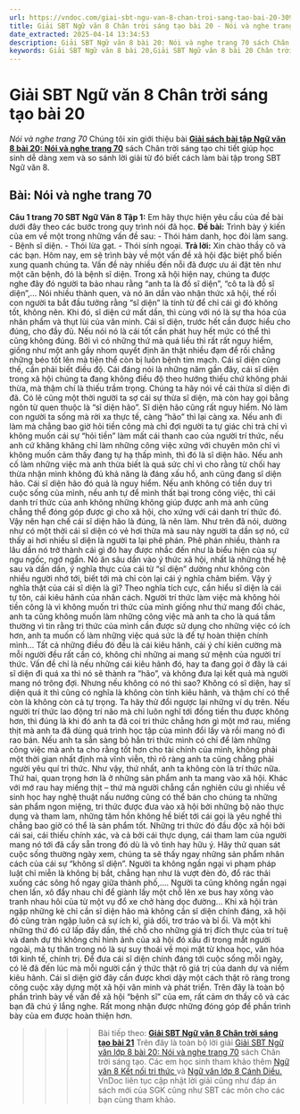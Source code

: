 ```yaml
---
url: https://vndoc.com/giai-sbt-ngu-van-8-chan-troi-sang-tao-bai-20-309455
title: Giải SBT Ngữ văn 8 Chân trời sáng tạo bài 20 - Nói và nghe trang 70 - VnDoc.com
date_extracted: 2025-04-14 13:34:53
description: Giải SBT Ngữ văn 8 bài 20: Nói và nghe trang 70 sách Chân trời sáng tạo có đáp án chi tiết cho các bạn cùng tham khảo.
keywords: Giải SBT Ngữ văn 8 bài 20,Giải SBT Ngữ văn 8 bài 20 Chân trời sáng tạo,Giải sách bài tập Ngữ văn CTST lớp 8,Ngữ văn lớp 8 Chân trời sáng tạo,giải bài tập ngữ văn lớp 8,bài Nói và nghe trang 70,giải SBT ngữ văn 8 CTST trang 70
---
```


# Giải SBT Ngữ văn 8 Chân trời sáng tạo bài 20
 _Nói và nghe trang 70_
Chúng tôi xin giới thiệu bài **[Giải sách bài tập Ngữ văn 8 bài 20: Nói và nghe trang 70](<https://vndoc.com/giai-sbt-ngu-van-8-chan-troi-sang-tao-bai-20-309455>)** sách Chân trời sáng tạo chi tiết giúp học sinh dễ dàng xem và so sánh lời giải từ đó biết cách làm bài tập trong SBT Ngữ văn 8.
## **Bài: Nói và nghe trang 70**
**Câu 1 trang 70 SBT Ngữ Văn 8 Tập 1:** Em hãy thực hiện yêu cầu của đề bài dưới đây theo các bước trong quy trình nói đã học.
**Đề bài:** Trình bày ý kiến của em về một trong những vấn đề sau:
\- Thói hám danh, học đòi làm sang.
\- Bệnh sĩ diện.
\- Thói lừa gạt.
\- Thói sính ngoại.
**Trả lời:**
Xin chào thầy cô và các bạn. Hôm nay, em sẽ trình bày về một vấn đề xã hội đặc biệt phổ biến xung quanh chúng ta. Vấn đề này nhiều đến nỗi đã được ưu ái đặt tên như một căn bệnh, đó là bệnh sĩ diện.
Trong xã hội hiện nay, chúng ta được nghe đây đó người ta bảo nhau rằng “anh ta là đồ sĩ diện”, “cô ta là đồ sĩ diện”,… Nói nhiều thành quen, và nó ăn dần vào nhận thức xã hội, thế rồi con người ta bắt đầu tưởng rằng “sĩ diện” là tính từ để chỉ cái gì đó không tốt, không nên. Khi đó, sĩ diện cứ mất dần, thì cùng với nó là sự tha hóa của nhân phẩm và thụt lùi của văn minh.
Cái sĩ diện, trước hết cần được hiểu cho đúng, cho đầy đủ. Nếu nói nó là cái tốt cần phát huy hết mức có thể thì cũng không đúng. Bởi vì có những thứ mà quá liều thì rất rất nguy hiểm, giống như một anh gầy nhom quyết định ăn thật nhiều đạm để rồi chẳng những béo tốt lên mà tiện thể còn bị luôn bệnh tim mạch. Cái sĩ diện cũng thế, cần phải biết điều độ. Cái đáng nói là những năm gần đây, cái sĩ diện trong xã hội chúng ta đang không điều độ theo hướng thiếu chứ không phải thừa, mà thậm chí là thiếu trầm trọng.
Chúng ta hãy nói về cái thừa sĩ diện đi đã. Có lẽ cũng một thời người ta sợ cái sự thừa sĩ diện, mà còn hay gọi bằng ngôn từ quen thuộc là “sĩ diện hão”. Sĩ diện hão cũng rất nguy hiểm. Nó làm con người ta sống mà rời xa thực tế, càng “hão” thì lại càng xa. Nếu anh đi làm mà chẳng bao giờ hỏi tiền công mà chỉ đợi người ta tự giác chi trả chỉ vì không muốn cái sự “hỏi tiền” làm mất cái thanh cao của người trí thức, nếu anh cứ khăng khăng chỉ làm những công việc xứng với chuyên môn chỉ vì không muốn cảm thấy đang tự hạ thấp mình, thì đó là sĩ diện hão. Nếu anh cố làm những việc mà anh thừa biết là quá sức chỉ vì cho rằng từ chối hay thừa nhận mình không đủ khả năng là đáng xấu hổ, anh cũng đang sĩ diện hão. Cái sĩ diện hão đó quả là nguy hiểm. Nếu anh không có tiền duy trì cuộc sống của mình, nếu anh tự để mình thất bại trong công việc, thì cái danh trí thức của anh không những không giúp được anh mà anh cũng chẳng thể đóng góp được gì cho xã hội, cho xứng với cái danh trí thức đó. Vậy nên hạn chế cái sĩ diện hão là đúng, là nên làm.
Như trên đã nói, dường như có một thời cái sĩ diện có vẻ hơi thừa mà sau này người ta dần sợ nó, cứ thấy ai hơi nhiều sĩ diện là người ta lại phê phán. Phê phán nhiều, thành ra lâu dần nó trở thành cái gì đó hay được nhắc đến như là biểu hiện của sự ngu ngốc, ngớ ngẩn. Nó ăn sâu dần vào ý thức xã hội, nhất là những thế hệ sau và dần dần, ý nghĩa thực của cái từ “sĩ diện” dường như không còn nhiều người nhớ tới, biết tới mà chỉ còn lại cái ý nghĩa châm biếm.
Vậy ý nghĩa thật của cái sĩ diện là gì?
Theo nghĩa tích cực, cần hiểu sĩ diện là cái tự tôn, cái kiêu hãnh của nhân cách. Người trí thức làm việc mà không hỏi tiền công là vì không muốn tri thức của mình giống như thứ mang đổi chác, anh ta cũng không muốn làm những công việc mà anh ta cho là quá tầm thường vì tin rằng tri thức của mình cần được sử dụng cho những việc có ích hơn, anh ta muốn cố làm những việc quá sức là để tự hoàn thiện chính mình… Tất cả những điều đó đều là cái kiêu hãnh, cái ý chí kiên cường mà mỗi người đều rất cần có, không chỉ những ai mang sứ mệnh của người trí thức. Vấn đề chỉ là nếu những cái kiêu hãnh đó, hay ta đang gọi ở đây là cái sĩ diện đi quá xa thì nó sẽ thành ra “hão”, và không đưa lại kết quả mà người mang nó trông đợi. Nhưng nếu không có nó thì sao?
Không có sĩ diện, hay sĩ diện quá ít thì cũng có nghĩa là không còn tính kiêu hãnh, và thậm chí có thể còn là không còn cả tự trọng.
Ta hãy thử đổi ngược lại những ví dụ trên. Nếu người trí thức lao động trí não mà chỉ luôn nghĩ tới đồng tiền thu được không hơn, thì đúng là khi đó anh ta đã coi tri thức chẳng hơn gì một mớ rau, miếng thịt mà anh ta đã dùng quá trình học tập của mình đổi lấy và rồi mang nó đi rao bán. Nếu anh ta sẵn sàng bỏ hẳn tri thức mình có chỉ để làm những công việc mà anh ta cho rằng tốt hơn cho tài chính của mình, không phải một thời gian nhất định mà vĩnh viễn, thì rõ ràng anh ta cũng chẳng phải người yêu quí tri thức. Như vậy, thứ nhất, anh ta không còn là trí thức nữa. Thứ hai, quan trọng hơn là ở những sản phẩm anh ta mang vào xã hội. Khác với mớ rau hay miếng thịt – thứ mà người chẳng cần nghiên cứu gì nhiều về sinh học hay nghệ thuật nấu nướng cũng có thể bán cho chúng ta những sản phẩm ngon miệng, tri thức được đưa vào xã hội bởi những bộ não thực dụng và tham lam, những tâm hồn không hề biết tới cái gọi là yêu nghề thì chẳng bao giờ có thể là sản phẩm tốt. Những tri thức đó đầu độc xã hội bởi cái sai, cái thiếu chính xác, và cả bởi cái thực dụng, cái tham lam của người mang nó tới đã cấy sẵn trong đó dù là vô tình hay hữu ý.
Hãy thử quan sát cuộc sống thường ngày xem, chúng ta sẽ thấy ngay những sản phẩm nhân cách của cái sự “không sĩ diện”. Người ta không ngần ngại vi phạm pháp luật chỉ miễn là không bị bắt, chẳng hạn như là vượt đèn đỏ, đổ rác thải xuống các sông hồ ngay giữa thành phố,…. Người ta cũng không ngần ngại chen lấn, xô đẩy nhau chỉ để giành lấy một chỗ lên xe bus hay xông vào tranh nhau hôi của từ một vụ đổ xe chở hàng dọc đường...
Khi xã hội tràn ngập những kẻ chỉ cần sĩ diện hão mà không cần sĩ diện chính đáng, xã hội đó cũng tràn ngập luôn cả sự ích kỉ, giả dối, trơ tráo và bỉ ổi. Và một khi những thứ đó cứ lấp đầy dần, thế chỗ cho những giá trị đích thực của trí tuệ và danh dự thì không chỉ hình ảnh của xã hội đó xấu đi trong mắt người ngoài, mà tự thân trong nó là sự suy thoái về mọi mặt từ khoa học, văn hóa tới kinh tế, chính trị.
Để đưa cái sĩ diện chính đáng tới cuộc sống mỗi ngày, có lẽ đã đến lúc mà mỗi người cần ý thức thật rõ giá trị của danh dự và niềm kiêu hãnh. Cái sĩ diện giờ đây cần được khơi dậy một cách thật rõ ràng trong công cuộc xây dựng một xã hội văn minh và phát triển.
Trên đây là toàn bộ phần trình bày về vấn đề xã hội “bệnh sĩ” của em, rất cảm ơn thầy cô và các bạn đã chú ý lắng nghe. Rất mong nhận được những đóng góp để phần trình bày của em được hoàn thiện hơn.
>>>> Bài tiếp theo: **[Giải SBT Ngữ văn 8 Chân trời sáng tạo bài 21](<https://vndoc.com/giai-sbt-ngu-van-8-chan-troi-sang-tao-bai-21-309458>)**
Trên đây là toàn bộ lời giải [Giải SBT Ngữ văn lớp 8 bài 20: Nói và nghe trang 70](<https://vndoc.com/giai-sbt-ngu-van-8-chan-troi-sang-tao-bai-20-309455>) sách Chân trời sáng tạo. Các em học sinh tham khảo thêm [Ngữ văn 8 Kết nối tri thức ](<https://vndoc.com/ngu-van-8-ket-noi-tri-thuc>)và [Ngữ văn lớp 8 Cánh Diều.](<https://vndoc.com/ngu-van-8-canh-dieu>) VnDoc liên tục cập nhật lời giải cũng như đáp án sách mới của SGK cũng như SBT các môn cho các bạn cùng tham khảo.
